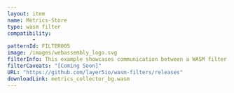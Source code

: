 ```yaml
---
layout: item
name: Metrics-Store
type: wasm filter
compatibility:
        - 
patternId: FILTER005
image: /images/webassembly_logo.svg
filterInfo: This example showcases communication between a WASM filter and a service via shared queue. It combines the Singleton-HTTP-Call and TCP-Metrics examples. The filter collects metrics and enqueues it onto the queue while the service dequeues it and sends it to upstream server where it is stored.
filterCaveats: "[Coming Soon]"
URL: "https://github.com/layer5io/wasm-filters/releases"
downloadLink: metrics_collector_bg.wasm
---
```

